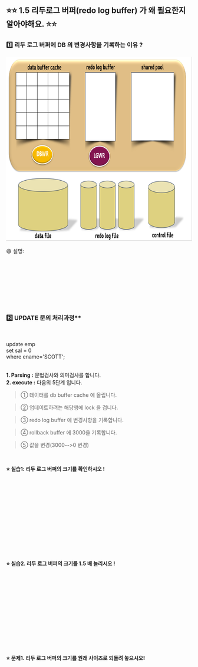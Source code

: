 
## ⭐⭐  1.5 리두로그 버퍼(redo log buffer) 가 왜 필요한지 알아야해요. ⭐⭐


### 1️⃣  리두 로그 버퍼에  DB 의 변경사항을 기록하는 이유 ? 

 
<img src="https://github.com/oracleyu01/oracle_admin/blob/main/%EC%98%A4%EB%9D%BC%ED%81%B4%20%EA%B8%B0%EB%B3%B8%20%EA%B5%AC%EC%A1%B0.png" width="800" height="500">

😄 설명:  
&nbsp;  
&nbsp;  
&nbsp;  
&nbsp;  
&nbsp;  
&nbsp;  
&nbsp;  
&nbsp;  

###  2️⃣ UPDATE 문의 처리과정**  
&nbsp;  

update  emp  
 set  sal = 0  
 where ename='SCOTT';  
&nbsp;  

**1.  Parsing :**   문법검사와 의미검사를 합니다.  
**2.  execute :**  다음의 5단계 입니다.  


> ① 데이터를 db buffer cache 에 올립니다.  
 
> ② 업데이트하려는 해당행에 lock 을 겁니다.  
 
> ③ redo log buffer 에 변경사항을 기록합니다.  
 
> ④ rollback buffer 에 3000을 기록합니다.  
 
> ⑤ 값을 변경(3000-->0 변경)  
 
&nbsp; 
&nbsp; 
&nbsp; 
&nbsp; 


**⭐ 실습1:    리두 로그 버퍼의 크기를 확인하시오 !**  

&nbsp;   
&nbsp;   
&nbsp;   
&nbsp;   
&nbsp;   
&nbsp;   
&nbsp;   
&nbsp;   
&nbsp;   
&nbsp;   
&nbsp;   
&nbsp;   


**⭐ 실습2. 리두 로그 버퍼의 크기를 1.5 배 늘리시오 !**    

&nbsp;   
&nbsp;   
&nbsp;   
&nbsp;   
&nbsp;   
&nbsp;   
&nbsp;   
&nbsp;   
&nbsp;   
&nbsp;   
&nbsp;   
&nbsp;   

**⭐ 문제1. 리두 로그 버퍼의 크기를 원래 사이즈로 되돌려 놓으시오!**   

&nbsp;   
&nbsp;   
&nbsp;   
&nbsp;   
&nbsp;   
&nbsp;   
&nbsp;   
&nbsp;   
&nbsp;   
&nbsp;   
&nbsp;   
&nbsp;   

